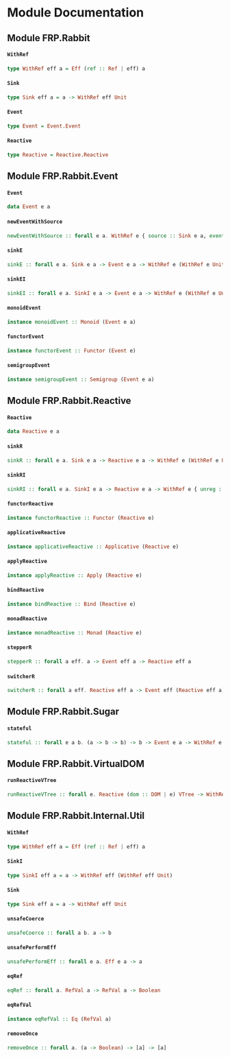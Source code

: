 # Module Documentation

## Module FRP.Rabbit

#### `WithRef`

``` purescript
type WithRef eff a = Eff (ref :: Ref | eff) a
```


#### `Sink`

``` purescript
type Sink eff a = a -> WithRef eff Unit
```


#### `Event`

``` purescript
type Event = Event.Event
```


#### `Reactive`

``` purescript
type Reactive = Reactive.Reactive
```



## Module FRP.Rabbit.Event

#### `Event`

``` purescript
data Event e a
```


#### `newEventWithSource`

``` purescript
newEventWithSource :: forall e a. WithRef e { source :: Sink e a, event :: Event e a }
```


#### `sinkE`

``` purescript
sinkE :: forall e a. Sink e a -> Event e a -> WithRef e (WithRef e Unit)
```


#### `sinkEI`

``` purescript
sinkEI :: forall e a. SinkI e a -> Event e a -> WithRef e (WithRef e Unit)
```


#### `monoidEvent`

``` purescript
instance monoidEvent :: Monoid (Event e a)
```


#### `functorEvent`

``` purescript
instance functorEvent :: Functor (Event e)
```


#### `semigroupEvent`

``` purescript
instance semigroupEvent :: Semigroup (Event e a)
```



## Module FRP.Rabbit.Reactive

#### `Reactive`

``` purescript
data Reactive e a
```


#### `sinkR`

``` purescript
sinkR :: forall e a. Sink e a -> Reactive e a -> WithRef e (WithRef e Unit)
```


#### `sinkRI`

``` purescript
sinkRI :: forall e a. SinkI e a -> Reactive e a -> WithRef e { unreg :: WithRef e Unit, after :: WithRef e Unit }
```


#### `functorReactive`

``` purescript
instance functorReactive :: Functor (Reactive e)
```


#### `applicativeReactive`

``` purescript
instance applicativeReactive :: Applicative (Reactive e)
```


#### `applyReactive`

``` purescript
instance applyReactive :: Apply (Reactive e)
```


#### `bindReactive`

``` purescript
instance bindReactive :: Bind (Reactive e)
```


#### `monadReactive`

``` purescript
instance monadReactive :: Monad (Reactive e)
```


#### `stepperR`

``` purescript
stepperR :: forall a eff. a -> Event eff a -> Reactive eff a
```


#### `switcherR`

``` purescript
switcherR :: forall a eff. Reactive eff a -> Event eff (Reactive eff a) -> Reactive eff a
```



## Module FRP.Rabbit.Sugar

#### `stateful`

``` purescript
stateful :: forall e a b. (a -> b -> b) -> b -> Event e a -> WithRef e (Reactive e b)
```


## Module FRP.Rabbit.VirtualDOM

#### `runReactiveVTree`

``` purescript
runReactiveVTree :: forall e. Reactive (dom :: DOM | e) VTree -> WithRef (dom :: DOM | e) DOM.Node
```



## Module FRP.Rabbit.Internal.Util

#### `WithRef`

``` purescript
type WithRef eff a = Eff (ref :: Ref | eff) a
```


#### `SinkI`

``` purescript
type SinkI eff a = a -> WithRef eff (WithRef eff Unit)
```


#### `Sink`

``` purescript
type Sink eff a = a -> WithRef eff Unit
```


#### `unsafeCoerce`

``` purescript
unsafeCoerce :: forall a b. a -> b
```


#### `unsafePerformEff`

``` purescript
unsafePerformEff :: forall e a. Eff e a -> a
```


#### `eqRef`

``` purescript
eqRef :: forall a. RefVal a -> RefVal a -> Boolean
```


#### `eqRefVal`

``` purescript
instance eqRefVal :: Eq (RefVal a)
```


#### `removeOnce`

``` purescript
removeOnce :: forall a. (a -> Boolean) -> [a] -> [a]
```




